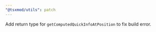 ```yaml
---
"@tsxmod/utils": patch
---
```


Add return type for `getComputedQuickInfoAtPosition` to fix build error.
